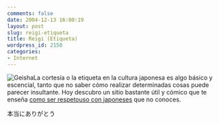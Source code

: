```yaml
---
comments: false
date: 2004-12-13 16:00:19
layout: post
slug: reigi-etiqueta
title: Reigi (Etiqueta)
wordpress_id: 2150
categories:
- Internet
---
```


![Geisha](http://www.minid.net/images/reigi.png)La cortesía o la etiqueta en la cultura japonesa es algo básico y escencial, tanto que no saber cómo realizar determinadas cosas puede parecer insultante. Hoy descubro un sitio bastante útil y cómico que te enseña [como ser respetouso con japoneses](http://www.how-to-bow.com/) que no conoces.





&#26412;&#24403;&#12395;&#12354;&#12426;&#12364;&#12392;&#12358;




 
